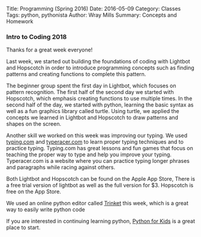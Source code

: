 Title: Programming (Spring 2016)
Date: 2016-05-09
Category: Classes
Tags: python, pythonista
Author: Wray Mills
Summary: Concepts and Homework

### Intro to Coding 2018

Thanks for a great week everyone!

Last week, we started out building the foundations of coding with Lightbot and Hopscotch in order to introduce programming concepts such as finding patterns and creating functions to complete this pattern.

The beginner group spent the first day in Lightbot, which focuses on pattern recognition. The first half of the second day we started with Hopscotch, which emphasis creating functions to use multiple times. In the second half of the day, we started with python, learning the basic syntax as well as a fun graphics library called turtle. Using turtle, we applied the concepts we learned in Lightbot and Hopscotch to draw patterns and shapes on the screen.

Another skill we worked on this week was improving our typing. We used [typing.com](typing.com) and [typeracer.com](typracer.com) to learn proper typing techniques and to practice typing. Typing.com has great lessons and fun games that focus on teaching the proper way to type and help you improve your typing. Typeracer.com is  a website where you can practice typing longer phrases and paragraphs while racing against others.

Both Lightbot and Hopscotch can be found on the Apple App Store, There is a free trial version of lightbot as well as the full version for $3. Hopscotch is free on the App Store.

We used an online python editor called [Trinket](trinket.io/python) this week, which is a great way to easily write python code

If you are interested in continuing learning python, [Python for Kids](http://www.amazon.com/Python-Kids-Playful-Introduction-Programming/dp/1593274076) is a great place to start.